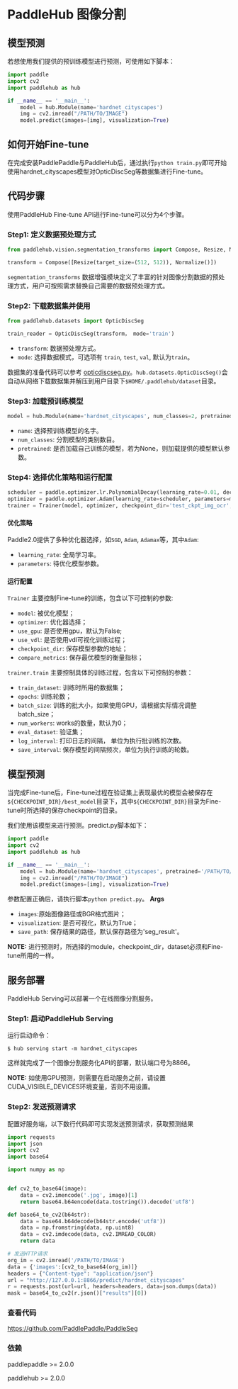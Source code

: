 # PaddleHub 图像分割

## 模型预测


若想使用我们提供的预训练模型进行预测，可使用如下脚本：

```python
import paddle
import cv2
import paddlehub as hub

if __name__ == '__main__':
    model = hub.Module(name='hardnet_cityscapes')
    img = cv2.imread("/PATH/TO/IMAGE")
    model.predict(images=[img], visualization=True)
```




## 如何开始Fine-tune

在完成安装PaddlePaddle与PaddleHub后，通过执行`python train.py`即可开始使用hardnet_cityscapes模型对OpticDiscSeg等数据集进行Fine-tune。

## 代码步骤

使用PaddleHub Fine-tune API进行Fine-tune可以分为4个步骤。

### Step1: 定义数据预处理方式
```python
from paddlehub.vision.segmentation_transforms import Compose, Resize, Normalize

transform = Compose([Resize(target_size=(512, 512)), Normalize()])
```

`segmentation_transforms` 数据增强模块定义了丰富的针对图像分割数据的预处理方式，用户可按照需求替换自己需要的数据预处理方式。

### Step2: 下载数据集并使用
```python
from paddlehub.datasets import OpticDiscSeg

train_reader = OpticDiscSeg(transform， mode='train')

```
* `transform`: 数据预处理方式。
* `mode`: 选择数据模式，可选项有 `train`, `test`, `val`, 默认为`train`。

数据集的准备代码可以参考 [opticdiscseg.py](../../paddlehub/datasets/opticdiscseg.py)。`hub.datasets.OpticDiscSeg()`会自动从网络下载数据集并解压到用户目录下`$HOME/.paddlehub/dataset`目录。

### Step3: 加载预训练模型

```python
model = hub.Module(name='hardnet_cityscapes', num_classes=2, pretrained=None)
```
* `name`: 选择预训练模型的名字。
* `num_classes`: 分割模型的类别数目。
* `pretrained`: 是否加载自己训练的模型，若为None，则加载提供的模型默认参数。

### Step4: 选择优化策略和运行配置

```python
scheduler = paddle.optimizer.lr.PolynomialDecay(learning_rate=0.01, decay_steps=1000, power=0.9,  end_lr=0.0001)
optimizer = paddle.optimizer.Adam(learning_rate=scheduler, parameters=model.parameters())
trainer = Trainer(model, optimizer, checkpoint_dir='test_ckpt_img_ocr', use_gpu=True)
```

#### 优化策略

Paddle2.0提供了多种优化器选择，如`SGD`, `Adam`, `Adamax`等，其中`Adam`:

* `learning_rate`: 全局学习率。
*  `parameters`: 待优化模型参数。

#### 运行配置
`Trainer` 主要控制Fine-tune的训练，包含以下可控制的参数:

* `model`: 被优化模型；
* `optimizer`: 优化器选择；
* `use_gpu`: 是否使用gpu，默认为False;
* `use_vdl`: 是否使用vdl可视化训练过程；
* `checkpoint_dir`: 保存模型参数的地址；
* `compare_metrics`: 保存最优模型的衡量指标；

`trainer.train` 主要控制具体的训练过程，包含以下可控制的参数：

* `train_dataset`: 训练时所用的数据集；
* `epochs`: 训练轮数；
* `batch_size`: 训练的批大小，如果使用GPU，请根据实际情况调整batch_size；
* `num_workers`: works的数量，默认为0；
* `eval_dataset`: 验证集；
* `log_interval`: 打印日志的间隔， 单位为执行批训练的次数。
* `save_interval`: 保存模型的间隔频次，单位为执行训练的轮数。

## 模型预测

当完成Fine-tune后，Fine-tune过程在验证集上表现最优的模型会被保存在`${CHECKPOINT_DIR}/best_model`目录下，其中`${CHECKPOINT_DIR}`目录为Fine-tune时所选择的保存checkpoint的目录。

我们使用该模型来进行预测。predict.py脚本如下：

```python
import paddle
import cv2
import paddlehub as hub

if __name__ == '__main__':
    model = hub.Module(name='hardnet_cityscapes', pretrained='/PATH/TO/CHECKPOINT')
    img = cv2.imread("/PATH/TO/IMAGE")
    model.predict(images=[img], visualization=True)
```

参数配置正确后，请执行脚本`python predict.py`。
**Args**
* `images`:原始图像路径或BGR格式图片；
* `visualization`: 是否可视化，默认为True；
* `save_path`: 保存结果的路径，默认保存路径为'seg_result'。

**NOTE:** 进行预测时，所选择的module，checkpoint_dir，dataset必须和Fine-tune所用的一样。

## 服务部署

PaddleHub Serving可以部署一个在线图像分割服务。

### Step1: 启动PaddleHub Serving

运行启动命令：

```shell
$ hub serving start -m hardnet_cityscapes
```

这样就完成了一个图像分割服务化API的部署，默认端口号为8866。

**NOTE:** 如使用GPU预测，则需要在启动服务之前，请设置CUDA_VISIBLE_DEVICES环境变量，否则不用设置。

### Step2: 发送预测请求

配置好服务端，以下数行代码即可实现发送预测请求，获取预测结果

```python
import requests
import json
import cv2
import base64

import numpy as np


def cv2_to_base64(image):
    data = cv2.imencode('.jpg', image)[1]
    return base64.b64encode(data.tostring()).decode('utf8')

def base64_to_cv2(b64str):
    data = base64.b64decode(b64str.encode('utf8'))
    data = np.fromstring(data, np.uint8)
    data = cv2.imdecode(data, cv2.IMREAD_COLOR)
    return data

# 发送HTTP请求
org_im = cv2.imread('/PATH/TO/IMAGE')
data = {'images':[cv2_to_base64(org_im)]}
headers = {"Content-type": "application/json"}
url = "http://127.0.0.1:8866/predict/hardnet_cityscapes"
r = requests.post(url=url, headers=headers, data=json.dumps(data))
mask = base64_to_cv2(r.json()["results"][0])
```

### 查看代码

https://github.com/PaddlePaddle/PaddleSeg

### 依赖

paddlepaddle >= 2.0.0

paddlehub >= 2.0.0

